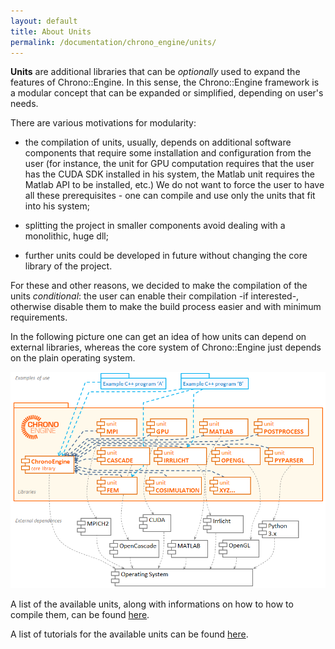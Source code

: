 ```yaml
---
layout: default
title: About Units
permalink: /documentation/chrono_engine/units/
---
```

**Units** are additional libraries that can be *optionally* used to
expand the features of Chrono::Engine. In this sense, the Chrono::Engine
framework is a modular concept that can be expanded or simplified,
depending on user's needs.

There are various motivations for modularity:

-   the compilation of units, usually, depends on additional software
    components that require some installation and configuration from the
    user (for instance, the unit for GPU computation requires that the
    user has the CUDA SDK installed in his system, the Matlab unit
    requires the Matlab API to be installed, etc.) We do not want to
    force the user to have all these prerequisites - one can compile and
    use only the units that fit into his system;

-   splitting the project in smaller components avoid dealing with a
    monolithic, huge dll;

-   further units could be developed in future without changing the core
    library of the project.

For these and other reasons, we decided to make the compilation of the
units *conditional*: the user can enable their compilation -if
interested-, otherwise disable them to make the build process easier and
with minimum requirements.

In the following picture one can get an idea of how units can depend on
external libraries, whereas the core system of Chrono::Engine just
depends on the plain operating system.

![](/images/Units.png "Units.png")

A list of the available units, along with informations on how to how to
compile them, can be found [ here](Main_Page "wikilink").

A list of tutorials for the available units can be found [
here](/documentation/tutorials/).

